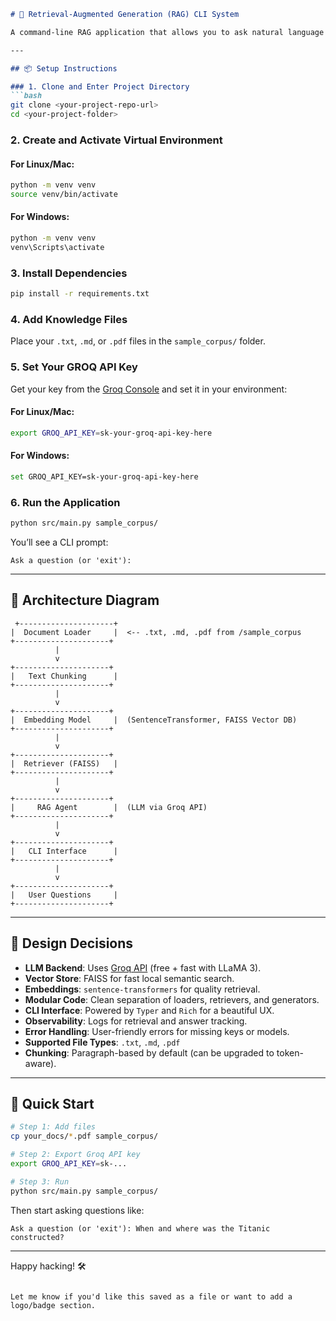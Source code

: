 
````markdown
# 🧠 Retrieval-Augmented Generation (RAG) CLI System

A command-line RAG application that allows you to ask natural language questions against your local documents using FAISS + LLMs.

---

## 📦 Setup Instructions

### 1. Clone and Enter Project Directory
```bash
git clone <your-project-repo-url>
cd <your-project-folder>
````

### 2. Create and Activate Virtual Environment

#### For Linux/Mac:

```bash
python -m venv venv
source venv/bin/activate
```

#### For Windows:

```bash
python -m venv venv
venv\Scripts\activate
```

### 3. Install Dependencies

```bash
pip install -r requirements.txt
```

### 4. Add Knowledge Files

Place your `.txt`, `.md`, or `.pdf` files in the `sample_corpus/` folder.

### 5. Set Your GROQ API Key

Get your key from the [Groq Console](https://console.groq.com/) and set it in your environment:

#### For Linux/Mac:

```bash
export GROQ_API_KEY=sk-your-groq-api-key-here
```

#### For Windows:

```bash
set GROQ_API_KEY=sk-your-groq-api-key-here
```

### 6. Run the Application

```bash
python src/main.py sample_corpus/
```

You’ll see a CLI prompt:

```
Ask a question (or 'exit'):
```

---

## 🧬 Architecture Diagram

```text
 +---------------------+
|  Document Loader     |  <-- .txt, .md, .pdf from /sample_corpus
+---------------------+
          |
          v
+---------------------+
|   Text Chunking      |
+---------------------+
          |
          v
+---------------------+
|  Embedding Model     |  (SentenceTransformer, FAISS Vector DB)
+---------------------+
          |
          v
+---------------------+
|  Retriever (FAISS)   |
+---------------------+
          |
          v
+---------------------+
|     RAG Agent        |  (LLM via Groq API)
+---------------------+
          |
          v
+---------------------+
|   CLI Interface      |
+---------------------+
          |
          v
+---------------------+
|   User Questions     |
+---------------------+
```

---

## 🧠 Design Decisions

* **LLM Backend**: Uses [Groq API](https://console.groq.com/) (free + fast with LLaMA 3).
* **Vector Store**: FAISS for fast local semantic search.
* **Embeddings**: `sentence-transformers` for quality retrieval.
* **Modular Code**: Clean separation of loaders, retrievers, and generators.
* **CLI Interface**: Powered by `Typer` and `Rich` for a beautiful UX.
* **Observability**: Logs for retrieval and answer tracking.
* **Error Handling**: User-friendly errors for missing keys or models.
* **Supported File Types**: `.txt`, `.md`, `.pdf`
* **Chunking**: Paragraph-based by default (can be upgraded to token-aware).

---

## 🚀 Quick Start

```bash
# Step 1: Add files
cp your_docs/*.pdf sample_corpus/

# Step 2: Export Groq API key
export GROQ_API_KEY=sk-...

# Step 3: Run
python src/main.py sample_corpus/
```

Then start asking questions like:

```text
Ask a question (or 'exit'): When and where was the Titanic constructed?
```

---

Happy hacking! 🛠️

```

Let me know if you'd like this saved as a file or want to add a logo/badge section.
```
